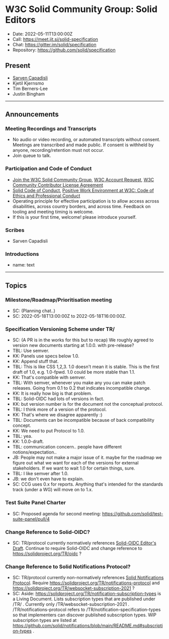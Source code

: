 # W3C Solid Community Group: Solid Editors

* Date: 2022-05-11T13:00:00Z
* Call: https://meet.jit.si/solid-specification
* Chat: https://gitter.im/solid/specification
* Repository: https://github.com/solid/specification

## Present
* [Sarven Capadisli](https://csarven.ca/#i)
* Kjetil Kjernsmo
* Tim Berners-Lee
* Justin Bingham


---

## Announcements

### Meeting Recordings and Transcripts
* No audio or video recording, or automated transcripts without consent. Meetings are transcribed and made public. If consent is withheld by anyone, recording/retention must not occur.
* Join queue to talk.


### Participation and Code of Conduct
* [Join the W3C Solid Community Group](https://www.w3.org/community/solid/join), [W3C Account Request](http://www.w3.org/accounts/request), [W3C Community Contributor License Agreement](https://www.w3.org/community/about/agreements/cla/)
* [Solid Code of Conduct](https://github.com/solid/process/blob/main/code-of-conduct.md), [Positive Work Environment at W3C: Code of Ethics and Professional Conduct](https://www.w3.org/Consortium/cepc/)
* Operating principle for effective participation is to allow access across disabilities, across country borders, and across time. Feedback on tooling and meeting timing is welcome.
* If this is your first time, welcome! please introduce yourself.


### Scribes
* Sarven Capadisli


### Introductions
* name: text

---

## Topics


### Milestone/Roadmap/Prioritisation meeting
* SC: (Planning chat..)
* SC: 2022-05-18T13:00:00Z to 2022-05-18T16:00:00Z.


### Specification Versioning Scheme under TR/
* SC: (A PR is in the works for this but to recap) We roughly agreed to version new documents starting at 1.0.0. with pre-release?
* TBL: Use semver.
* KK: Panels use specs below 1.0.
* KK: Append stuff that.
* TBL: This is like CSS 1,2,3. 1.0 doesn't mean it is stable. This is the first draft of 1.0, e.g. 1.0-fpwd. 1.0 could be more stable than 1.1.
* KK: That's compatible with semver.
* TBL: With semver, whenever you make any you can make patch releases. Going from 0.1 to 0.2 that indicates incompatible change.
* KK: It is really how big is that problem.
* TBL: Solid-OIDC had lots of versions in fact.
* KK: but version number is for the document not the conceptual protocol.
* TBL: I think more of a version of the protocol.
* KK: That's where we disagree apparently :)
* TBL: Documents can be incompatible because of back compatibility concept.
* KK: We need to put Protocol to 1.0. 
* TBL: yea.
* KK: 1.0.0-draft.
* TBL: communication concern.. people have different notions/expectation..
* JB: People may not make a major issue of it. maybe for the roadmap we figure out what we want for each of the versions for external stakeholders. If we want to wait 1.0 for certain things, sure.
* TBL: I like semver after 1.0.
* JB: we don't even have to explain.
* SC: CCG uses 0.x for reports. Anything that's intended for the standards track (under a WG) will move on to 1.x.


### Test Suite Panel Charter
* SC: Proposed agenda for second meeting: https://github.com/solid/test-suite-panel/pull/4


### Change Reference to Solid-OIDC?
* SC: TR/protocol currently normatively references [Solid-OIDC Editor's Draft](https://solid.github.io/solid-oidc/). Continue to require Solid-OIDC and change reference to https://solidproject.org/TR/oidc ?


### Change Reference to Solid Notifications Protocol?
* SC: TR/protocol currently non-normatively references [Solid Notifications Protocol](https://solid.github.io/notifications/protocol). Require https://solidproject.org/TR/notifications-protocol and https://solidproject.org/TR/websocket-subscription-2021 ?
* SC: Aside: https://solidproject.org/TR/notification-subscription-types is a Living Document. Lists subscription types that are published under /TR/ . Currently only /TR/websocket-subscription-2021 . /TR/notifications-protocol refers to /TR/notification-specification-types so that implementers can discover published subscription types. WIP subscription types are listed at https://github.com/solid/notifications/blob/main/README.md#subscription-types .
